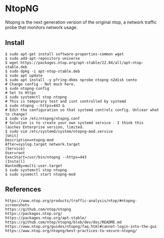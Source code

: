 NtopNG
=====

Ntopng is the next generation version of the original ntop, a network traffic 
probe that monitors network usage.

Install
-------

    $ sudo apt-get install software-properties-common wget 
    $ sudo add-apt-repository universe 
    $ wget https://packages.ntop.org/apt-stable/22.04/all/apt-ntop-stable.deb 
    $ sudo dpkg -i apt-ntop-stable.deb 
    $ sudo apt update 
    $ sudo apt install -y pfring-dkms nprobe ntopng n2disk cento
    # Change config - Not much here.
    $ sudo ntopng-config
    # Set to Https 
    $ sudo systemctl stop ntopng
    # This is temporary test and isnt controlled by systemd
    $ sudo ntopng --https=443 & 
    # Edit the configuration so that systemd controls config. Unlcear what to change?
    $ sudo vim /etc/ntopng/ntopng.conf
    # Solution is to create your own systemd service - I think this lauches Enterprise version, limited. 
    $ sudo vim /etc/systemd/system/ntopng-mod.service
    [Unit]
    Description=ntopng-mod
    After=syslog.target network.target
    [Service]
    User=root
    ExecStart=/usr/bin/ntopng --https=443
    [Install]
    WantedBy=multi-user.target
    $ sudo systemctl stop ntopng
    $ sudo sysemctl start ntopng-mod

    
References
-----------

    https://www.ntop.org/products/traffic-analysis/ntop/#ntopng-screenshots
    https://github.com/ntop/ntopng
    https://packages.ntop.org/
    https://packages.ntop.org/apt-stable/
    https://github.com/ntop/ntopng/blob/dev/doc/README.md
    https://www.ntop.org/guides/ntopng/faq.html#cannot-login-into-the-gui
    https://www.ntop.org/ntopng/best-practices-to-secure-ntopng/